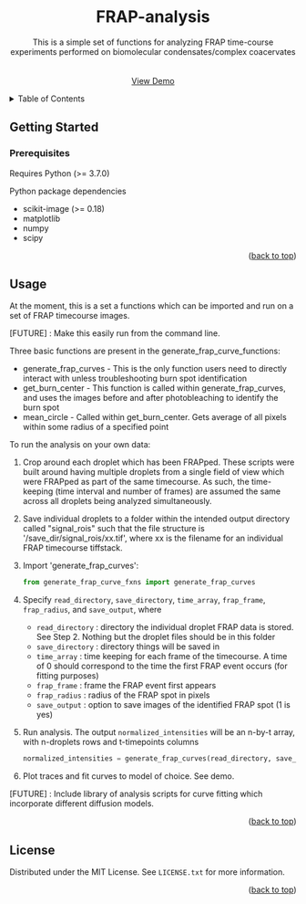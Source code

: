 
<h1 align="center">FRAP-analysis</h1>

  <p align="center">
    This is a simple set of functions for analyzing FRAP time-course experiments performed on biomolecular condensates/complex coacervates
    <br />
    <br />
    <br />
    <a href="https://github.com/github_username/repo_name">View Demo</a>
  </p>
</div>



<!-- TABLE OF CONTENTS -->
<details>
  <summary>Table of Contents</summary>
  <ol>
    <li>
      <a href="#getting-started">Getting Started</a>
      <ul>
        <li><a href="#prerequisites">Prerequisites</a></li>
      </ul>
    </li>
    <li><a href="#usage">Usage</a></li>
    <li><a href="#license">License</a></li>
  </ol>
</details>



<!-- GETTING STARTED -->
## Getting Started

### Prerequisites

Requires Python (>= 3.7.0)

Python package dependencies
* scikit-image (>= 0.18)
* matplotlib
* numpy 
* scipy

<p align="right">(<a href="#readme-top">back to top</a>)</p>


<!-- USAGE EXAMPLES -->
## Usage

At the moment, this is a set a functions which can be imported and run on a set of FRAP timecourse images.

[FUTURE] : Make this easily run from the command line.

Three basic functions are present in the generate_frap_curve_functions:
* generate_frap_curves - This is the only function users need to directly interact with unless troubleshooting burn spot identification
* get_burn_center      - This function is called within generate_frap_curves, and uses the images before and after photobleaching to identify the burn spot
* mean_circle          - Called within get_burn_center. Gets average of all pixels within some radius of a specified point

To run the analysis on your own data:
1) Crop around each droplet which has been FRAPped. These scripts were built around having multiple droplets from a single field of view which were FRAPped as part of the same timecourse. As such, the time-keeping (time interval and number of frames) are assumed the same across all droplets being analyzed simultaneously.
2) Save individual droplets to a folder within the intended output directory called "signal_rois" such that the file structure is '/save_dir/signal_rois/xx.tif', where xx is the filename for an individual FRAP timecourse tiffstack.
3) Import 'generate_frap_curves':

   ```python
   from generate_frap_curve_fxns import generate_frap_curves
   ```
4) Specify ```read_directory```, ```save_directory```, ```time_array```, ```frap_frame```, ```frap_radius```, and ```save_output```, where
   * ```read_directory``` : directory the individual droplet FRAP data is stored. See Step 2. Nothing but the droplet files should be in this folder
   * ```save_directory``` : directory things will be saved in
   * ```time_array``` : time keeping for each frame of the timecourse. A time of 0 should correspond to the time the first FRAP event occurs (for fitting purposes)
   * ```frap_frame``` : frame the FRAP event first appears
   * ```frap_radius``` : radius of the FRAP spot in pixels
   * ```save_output``` : option to save images of the identified FRAP spot (1 is yes)
5) Run analysis. The output ```normalized_intensities``` will be an n-by-t array, with n-droplets rows and t-timepoints columns
   ```python
   normalized_intensities = generate_frap_curves(read_directory, save_directory, time_array, frap_frame, frap_radius, save_output)
   ```

7) Plot traces and fit curves to model of choice. See demo.

[FUTURE] : Include library of analysis scripts for curve fitting which incorporate different diffusion models.


<p align="right">(<a href="#readme-top">back to top</a>)</p>





<!-- LICENSE -->
## License

Distributed under the MIT License. See `LICENSE.txt` for more information.

<p align="right">(<a href="#readme-top">back to top</a>)</p>
